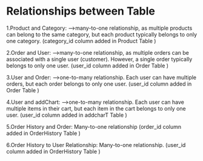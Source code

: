 # Relationships between Table
1.Product and Category:
-->many-to-one relationship, as multiple products can belong to the same category, but each product typically belongs to only one category.
(category_id column added in Product Table )

2.Order and User:
-->many-to-one relationship, as multiple orders can be associated with a single user (customer). However, a single order typically belongs to only one user.
(user_id column added in Order Table )

3.User and Order:
-->one-to-many relationship. Each user can have multiple orders, but each order belongs to only one user.
(user_id column added in Order Table )

4.User and addChart:
-->one-to-many relationship. Each user can have multiple items in their cart, but each item in the cart belongs to only one user.
(user_id column added in addcharT Table )

5.Order History and  Order: Many-to-one relationship
(order_id column added in OrderHistory Table )

6.Order History to User Relationship: Many-to-one relationship.
(user_id column added in OrderHistory Table )

